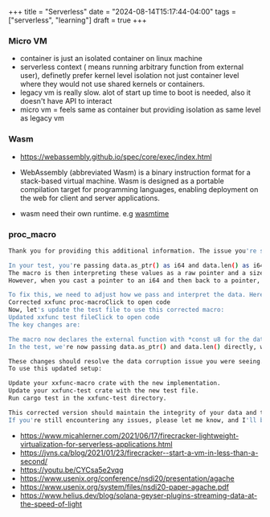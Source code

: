 +++
title = "Serverless"
date = "2024-08-14T15:17:44-04:00"
tags = ["serverless", "learning"]
draft = true
+++



### Micro VM
- container is just an isolated container on linux machine
- serverless context ( means running arbitrary function from external user), definetly prefer kernel level isolation not just container level where they would not use shared kernels or containers.
- legacy vm is really slow. alot of start up time to boot is needed, also it doesn't have API to interact
- micro vm = feels same as container but providing isolation as same level as legacy vm

### Wasm
- https://webassembly.github.io/spec/core/exec/index.html

- WebAssembly (abbreviated Wasm) is a binary instruction format for a stack-based virtual machine. Wasm is designed as a portable compilation target for programming languages, enabling deployment on the web for client and server applications.

- wasm need their own runtime. e.g [wasmtime](https://github.com/bytecodealliance/wasmtime?tab=readme-ov-file)


### proc_macro

```sh
Thank you for providing this additional information. The issue you're seeing is due to a misinterpretation of the pointer and size in the macro expansion. Let's break down what's happening:

In your test, you're passing data.as_ptr() as i64 and data.len() as i64.
The macro is then interpreting these values as a raw pointer and a size, respectively.
However, when you cast a pointer to an i64 and then back to a pointer, you're losing information on 32-bit systems or when the pointer is not in the lower 64 bits of memory.

To fix this, we need to adjust how we pass and interpret the data. Here's a corrected version of the macro:
Corrected xxfunc proc-macroClick to open code
Now, let's update the test file to use this corrected macro:
Updated xxfunc test fileClick to open code
The key changes are:

The macro now declares the external function with *const u8 for the data pointer and usize for the size, which correctly represents a raw pointer and a size.
In the test, we're now passing data.as_ptr() and data.len() directly, without casting to i64.

These changes should resolve the data corruption issue you were seeing. The custom_function should now receive the correct data without any changes to the values.
To use this updated setup:

Update your xxfunc-macro crate with the new implementation.
Update your xxfunc-test crate with the new test file.
Run cargo test in the xxfunc-test directory.

This corrected version should maintain the integrity of your data and the test should pass. The sum of [1, 2, 3, 2, 4, 5] is 17, so I've updated the assertion to match this.
If you're still encountering any issues, please let me know, and I'll be happy to help further.
```

- https://www.micahlerner.com/2021/06/17/firecracker-lightweight-virtualization-for-serverless-applications.html
- https://jvns.ca/blog/2021/01/23/firecracker--start-a-vm-in-less-than-a-second/
- https://youtu.be/CYCsa5e2vqg
- https://www.usenix.org/conference/nsdi20/presentation/agache
- https://www.usenix.org/system/files/nsdi20-paper-agache.pdf
- https://www.helius.dev/blog/solana-geyser-plugins-streaming-data-at-the-speed-of-light
